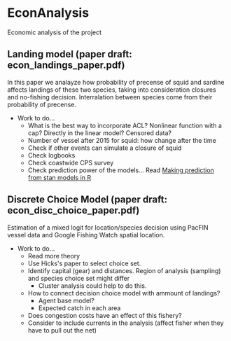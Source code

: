 # EconAnalysis
Economic analysis of the project

## Landing model (paper draft: econ_landings_paper.pdf)
In this paper we analayze how probability of precense of squid and sardine affects landings of these two species, taking into consideration closures and no-fishing decision. 
Interralation between species come from their probability of precense. 

+ Work to do...
  + What is the best way to incorporate ACL? Nonlinear function with a cap? Directly in the linear model? Censored data?
  + Number of vessel after 2015 for squid: how change after the time
   + Check if other events can simulate a closure of squid
	+ Check logbooks
  	+ Check coastwide CPS survey
  + Check prediction power of the models... Read [Making prediction from stan models in R](https://medium.com/@alex.pavlakis/making-predictions-from-stan-models-in-r-3e349dfac1ed)

## Discrete Choice Model (paper draft: econ_disc_choice_paper.pdf)
Estimation of a mixed logit for location/species decision using PacFIN vessel data and Google Fishing Watch spatial location. 

+ Work to do...
  + Read more theory
  + Use Hicks's paper to select choice set.
  + Identify capital (gear) and distances. Region of analysis (sampling) and species choice set might differ
	+ Cluster analysis could help to do this.
  + How to connect decision choice model with ammount of landings?
	+ Agent base model?
	+ Expected catch in each area
  + Does congestion costs have an effect of this fishery?
  + Consider to include currents in the analysis (affect fisher when they have to pull out the net)



